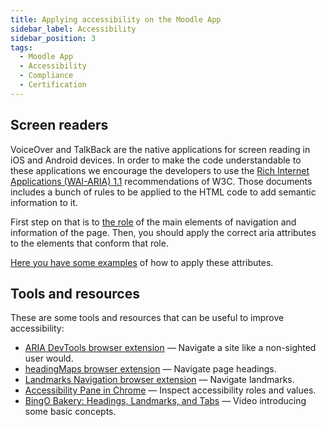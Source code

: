 ```yaml
---
title: Applying accessibility on the Moodle App
sidebar_label: Accessibility
sidebar_position: 3
tags:
  - Moodle App
  - Accessibility
  - Compliance
  - Certification
---
```


## Screen readers

VoiceOver and TalkBack are the native applications for screen reading in iOS and Android devices. In order to make the code understandable to these applications we encourage the developers to use the [Rich Internet Applications (WAI-ARIA) 1.1](https://www.w3.org/TR/wai-aria-1.1/) recommendations of W3C. Those documents includes a bunch of rules to be applied to the HTML code to add semantic information to it.

First step on that is to [the role](https://www.w3.org/TR/wai-aria-1.1/#role_definitions|identify) of the main elements of navigation and information of the page. Then, you should apply the correct aria attributes to the elements that conform that role.

[Here you have some examples](https://github.com/moodlehq/moodleapp/commit/b95de260ee46d6278d03cff294015aa11fd99a6b) of how to apply these attributes.

## Tools and resources

These are some tools and resources that can be useful to improve accessibility:

- [ARIA DevTools browser extension](https://chrome.google.com/webstore/detail/aria-devtools/dneemiigcbbgbdjlcdjjnianlikimpck) — Navigate a site like a non-sighted user would.
- [headingMaps browser extension](https://chrome.google.com/webstore/detail/headingsmap/flbjommegcjonpdmenkdiocclhjacmbi) — Navigate page headings.
- [Landmarks Navigation browser extension](https://chrome.google.com/webstore/detail/landmark-navigation-via-k/ddpokpbjopmeeiiolheejjpkonlkklgp) — Navigate landmarks.
- [Accessibility Pane in Chrome](https://developer.chrome.com/docs/devtools/accessibility/reference/#pane) — Inspect accessibility roles and values.
- [BingO Bakery: Headings, Landmarks, and Tabs](https://www.youtube.com/watch?v=HE2R86EZPMA) — Video introducing some basic concepts.
